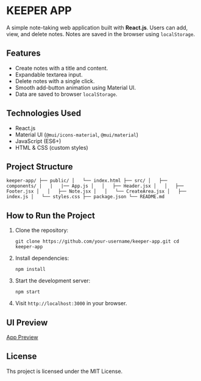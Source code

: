 #  KEEPER APP

A simple note-taking web application built with **React.js**. Users can add, view, and delete notes. Notes are saved in the browser using `localStorage`.


##  Features

- Create notes with a title and content.
- Expandable textarea input.
- Delete notes with a single click.
- Smooth add-button animation using Material UI.
- Data are saved to browser `localStorage`.


##  Technologies Used

- React.js
- Material UI (`@mui/icons-material`, `@mui/material`)
- JavaScript (ES6+)
- HTML & CSS (custom styles)


##  Project Structure

`
keeper-app/
├── public/
│   └── index.html
├── src/
│   ├── components/
|   |   |── App.js
│   │   ├── Header.jsx
│   │   ├── Footer.jsx
│   │   ├── Note.jsx
│   │   └── CreateArea.jsx
│   ├── index.js
│   └── styles.css
├── package.json
└── README.md
`


##  How to Run the Project

1. Clone the repository:

    `git clone https://github.com/your-username/keeper-app.git
    cd keeper-app`

2. Install dependencies:

    `npm install`

3. Start the development server:

    `npm start`

4. Visit `http://localhost:3000` in your browser.


## UI Preview

[App Preview](/Screenshot.png)


## License

Ths project is licensed under the MIT License.



